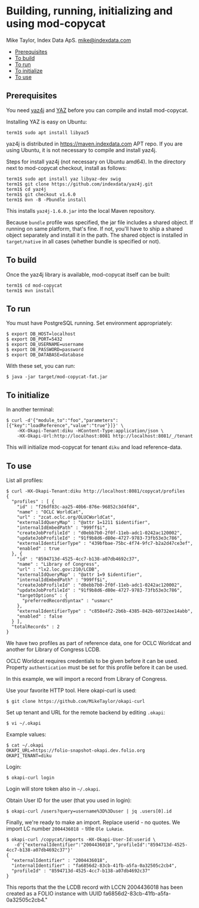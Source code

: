 # Building, running, initializing and using mod-copycat

Mike Taylor, Index Data ApS.
mike@indexdata.com

<!-- md2toc -l 2 getting-started.md -->
* [Prerequisites](#prerequisites)
* [To build](#to-build)
* [To run](#to-run)
* [To initialize](#to-initialize)
* [To use](#to-use)

## Prerequisites

You need
[yaz4j](https://github.com/indexdata/yaz4j)
and
[YAZ](https://www.indexdata.com/yaz)
before you can compile and install mod-copycat.

Installing YAZ is easy on Ubuntu:

	term1$ sudo apt install libyaz5

yaz4j is distributed in https://maven.indexdata.com APT repo.
If you are using Ubuntu, it is not necessary to compile and install yaz4j.

Steps for install yaz4j (not necessary on Ubuntu amd64).
In the directory next to mod-copycat checkout, install as follows:

	term1$ sudo apt install yaz libyaz-dev swig
	term1$ git clone https://github.com/indexdata/yaz4j.git
	term1$ cd yaz4j
	term1$ git checkout v1.6.0
	term1$ mvn -B -Pbundle install

This installs `yaz4j-1.6.0.jar` into the local Maven repository.

Because `bundle` profile was specified, the jar file includes a shared object.
If running on same platform, that's fine.
If not, you'll have to ship a shared object separately and install it in the path.
The shared object is installed in `target/native` in all cases (whether bundle is specified or not).

## To build

Once the yaz4j library is available, mod-copycat itself can be built:

	term1$ cd mod-copycat
	term1$ mvn install

## To run

You must have PostgreSQL running. Set environment appropriately:

	$ export DB_HOST=localhost
	$ export DB_PORT=5432
	$ export DB_USERNAME=username
	$ export DB_PASSWORD=password
	$ export DB_DATABASE=database

With these set, you can run:

	$ java -jar target/mod-copycat-fat.jar

## To initialize

In another terminal:

	$ curl -d'{"module_to":"foo","parameters":[{"key":"loadReference","value":"true"}]}' \
		-HX-Okapi-Tenant:diku -HContent-Type:application/json \
		-HX-Okapi-Url:http://localhost:8081 http://localhost:8081/_/tenant

This will initialize mod-copycat for tenant `diku` and load reference-data.

## To use

List all profiles:

    $ curl -HX-Okapi-Tenant:diku http://localhost:8081/copycat/profiles
	{
	  "profiles" : [ {
	    "id" : "f26df83c-aa25-40b6-876e-96852c3d4fd4",
	    "name" : "OCLC WorldCat",
	    "url" : "zcat.oclc.org/OLUCWorldCat",
	    "externalIdQueryMap" : "@attr 1=1211 $identifier",
	    "internalIdEmbedPath" : "999ff$i",
	    "createJobProfileId" : "d0ebb7b0-2f0f-11eb-adc1-0242ac120002",
	    "updateJobProfileId" : "91f9b8d6-d80e-4727-9783-73fb53e3c786",
	    "externalIdentifierType" : "439bfbae-75bc-4f74-9fc7-b2a2d47ce3ef",
	    "enabled" : true
	  }, {
	    "id" : "8594713d-4525-4cc7-b138-a07db4692c37",
	    "name" : "Library of Congress",
	    "url" : "lx2.loc.gov:210/LCDB",
	    "externalIdQueryMap" : "@attr 1=9 $identifier",
	    "internalIdEmbedPath" : "999ff$i",
	    "createJobProfileId" : "d0ebb7b0-2f0f-11eb-adc1-0242ac120002",
	    "updateJobProfileId" : "91f9b8d6-d80e-4727-9783-73fb53e3c786",
	    "targetOptions" : {
	      "preferredRecordSyntax" : "usmarc"
	    },
	    "externalIdentifierType" : "c858e4f2-2b6b-4385-842b-60732ee14abb",
	    "enabled" : false
	  } ],
	  "totalRecords" : 2
	}

We have two profiles as part of reference data, one for OCLC Worldcat and
another for Library of Congress LCDB.

OCLC Worldcat requires credentials to be given before it can be used.
Property `authentication` must be set for this profile before it can be used.

In this example, we will import a record from Library of Congress.

Use your favorite HTTP tool. Here okapi-curl is used:

    $ git clone https://github.com/MikeTaylor/okapi-curl

Set up tenant and URL for the remote backend by editing `.okapi`:

    $ vi ~/.okapi

Example values:

    $ cat ~/.okapi
    OKAPI_URL=https://folio-snapshot-okapi.dev.folio.org
    OKAPI_TENANT=diku

Login:

    $ okapi-curl login

Login will store token also in `~/.okapi`.

Obtain User ID for the user (that you used in login):

    $ okapi-curl /users?query=username%3D%3Duser | jq .users[0].id

Finally, we're ready to make an import. Replace userid - no quotes. We
import LC number `2004436018 `- title `Ole Lukøie`.

    $ okapi-curl /copycat/imports -HX-Okapi-User-Id:userid \
       -d'{"externalIdentifier":"2004436018","profileId":"8594713d-4525-4cc7-b138-a07db4692c37"}'
    {
      "externalIdentifier" : "2004436018",
      "internalIdentifier" : "fa6856d2-83cb-41fb-a5fa-0a32505c2cb4",
      "profileId" : "8594713d-4525-4cc7-b138-a07db4692c37"
    }

This reports that the the LCDB record with LCCN 2004436018 has been created
as a FOLIO instance with UUID fa6856d2-83cb-41fb-a5fa-0a32505c2cb4."
